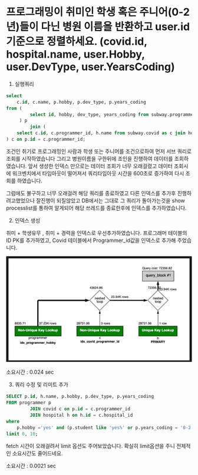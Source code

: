 # 프로그래밍이 취미인 학생 혹은 주니어(0-2년)들이 다닌 병원 이름을 반환하고 user.id 기준으로 정렬하세요. (covid.id, hospital.name, user.Hobby, user.DevType, user.YearsCoding)
1. 실행쿼리

```sql
select
    c.id, c.name, p.hobby, p.dev_type, p.years_coding
from (
         select id, hobby, dev_type, years_coding from subway.programmer where hobby ='yes' and (student like 'yes%' or years_coding = '0-2 years')
     ) p
         join (
    select c.id, c.programmer_id, h.name from subway.covid as c join hospital as h on c.hospital_id = h.id
) c on p.id = c.programmer_id;
```

조건인 취기로 프로그래밍인 사람과 학생 또는 주니어를 조건으로하여 먼저 서브 쿼리로 조회를 시작하였습니다
그리고 병원이름을 구한뒤에 조인을 진행하여 데이터를 조회하였습니다.
앞서 생성한 인덱스 만으로는 데이터 조회가 너무 오래걸렸고 데이터 조회시에 워크벤치에서 타임아웃이 떨어져서 쿼리타임아웃 시간을 600초로 증가하여 다시 조회를 하였습니다.

그럼에도 불구하고 너무 오래걸려 해당 쿼리를 종료하였고 다른 인덱스를 추가후 진행하려고했었으나 잘진행이 되질않았고
DB에서는 그대로 그 쿼리가 돌아가는것을 show processlist를 통하여 알게되어 해당 쓰레드를 종료한후에 인덱스를 추가하였습니다.

2. 인덱스 생성

취미 + 학생유무 , 취미 + 경력을 인덱스로 우선추가하였습니다.
프로그래머 테이블의 ID PK를 추가하였고, 
Covid 테이블에서 Programmer_id값을 인덱스로 추가해 주었습니다.

![인덱스생성후](./step3_after_index.png)

소요시간 : 0.024 sec

3. 쿼리 수정 및 리미트 추가

```sql
SELECT p.id, h.name, p.hobby, p.dev_type, p.years_coding
FROM programmer p
         JOIN covid c on p.id = c.programmer_id
         JOIN hospital h on h.id = c.hospital_id
where 
	p.hobby ='yes' and (p.student like 'yes%' or p.years_coding = '0-2 years')
limit 0, 10;
```

fetch 시간이 오래걸려서 limit 옵션도 주어보았습니다.
확실히 limit옵션을 주니 전제적인 소요시간도 줄어드네요.

소요시간 : 0.0021 sec
